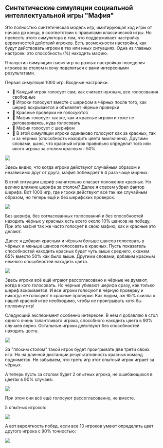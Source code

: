 ## Синтетические симуляции социальной интеллектуальной игры "Мафия"

Это полностью синтетическая модель игр, имитирующая ход игры от начала до конца, в соответствии с правилами классической игры. Но прелесть этого симулятора в том, что поддерживает настройку вероятностей действий игроков. Есть возможности настройки, как будут действовать игроки в тех или иных ситуациях. Одна из главных настроек: это способность (%) находить мафию.

Я запустил симуляции тысяч игр на разных настройках поведения игроков за столом и хочу поделиться с вами интересными результатами.

Первая симуляция 1000 игр. Входные настройки:
* 🧨 Каждый игрок голосует сам, как считает нужным, все голосования свободные
* 🧨 Игроки голосуют вместе с шерифом в чёрных после того, как шериф вскрывается и объявляет чёрные проверки
* 🧨 Красные проверки не голосуются
* 🧨 Мафия голосует так же, как и красные игроки и тоже не договариваясь, куда голосовать
* 🧨 Мафия голосует с шерифом
* 🧨 В этой симуляции игроки одинаково голосуют как за красных, так и за чёрных (способность находить цвета выключена). Другими словами, шанс, что красный игрок правильно определит того или иного игрока за столом красным - 50%

![](/data_analysis/images/img.png)

Здесь видно, что когда игроки действуют случайным образом и независимо друг от друга, мафия побеждает в 4 раза чаще мирных.

В этой ситуации шериф значительно спасает положение красных. Но велико влияние шерифа за столом? Далее я совсем убрал фактор шерифа. Вот 1000 игр, где игроки действуют всё так же случайным образом, но теперь ещё и без шерифских проверок.

![](/data_analysis/images/img_1.png)

Без шерифа, без согласованных голосований и без способностей находить чёрных у красных есть всего около 10% шансов на победу. При это мафия так же часто голосует в свою мафию, как и красные это делают.

Далее я добавил красным и чёрным больше шансов голосовать в чёрных и меньше шансов голосовать в красных. Пусть показатель способностей находить красных будет чуть выше среднего, скажем 65% вместо 50% как было выше. Другими словами, добавим красным немного способностей находить цвета.

![](/data_analysis/images/img_2.png)

Здесь игроки всё ещё играют рассогласовано и чёрные не думают, когда в кого голосовать. Но чёрные убивают шерифа сразу, как только шериф вскрывается. И все игроки голосуют в чёрную проверку и никогда не голосуют в красные проверки. Как видим, аж 65% скилла к нашей красной игре необходимо, чтобы не проигрывать хотя бы половину игр!

Следующий эксперимент особенно интересен. В нём я добавляю в стол одного очень талантливого игрока, способного находить цвета в 90% случаев верно. Остальные игроки действуют без способностей находить цвета.

![](/data_analysis/images/img_3.png)

За "плохим столом" такой игрок будет проигрывать две трети своих игр. Но на длинной дистанции результативность красных команд поднимется. Не забываем, что треть игр этот опытный игрок играет за чёрных.

А теперь пусть за столом будет 2 опытных игрока, не ошибающихся в цветах в 90% случаев:

![](/data_analysis/images/img_4.png)

При этом они всё ещё голосуют рассогласованно, не вместе.

5 опытных игроков:

![](/data_analysis/images/img_5.png)

А вот вероятность побед, если все 10 игроков умеют определить цвет другого игрока с 90% точностью:

![](/data_analysis/images/img_6.png)

